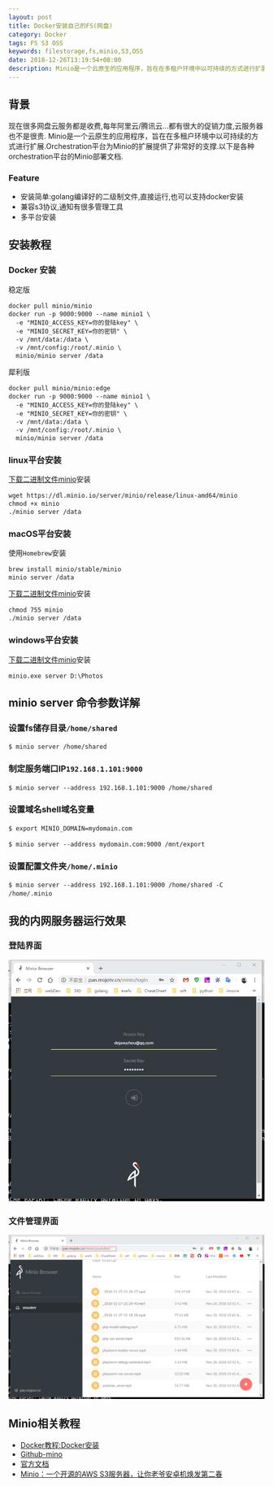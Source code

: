 ```yaml
---
layout: post
title: Docker安装自己的FS(网盘)
category: Docker
tags: FS S3 OSS
keywords: filestorage,fs,minio,S3,OSS
date: 2018-12-26T13:19:54+08:00
description: Minio是一个云原生的应用程序，旨在在多租户环境中以可持续的方式进行扩展.Orchestration平台为Minio的扩展提供了非常好的支撑.以下是各种orchestration平台的Minio部署文档.
---
```


## 背景

现在很多网盘云服务都是收费,每年阿里云/腾讯云...都有很大的促销力度,云服务器也不是很贵.
Minio是一个云原生的应用程序，旨在在多租户环境中以可持续的方式进行扩展.Orchestration平台为Minio的扩展提供了非常好的支撑.以下是各种orchestration平台的Minio部署文档.

### Feature

- 安装简单:golang编译好的二级制文件,直接运行,也可以支持docker安装
- 兼容s3协议,通知有很多管理工具
- 多平台安装

## 安装教程

### Docker 安装

稳定版

```shell
docker pull minio/minio
docker run -p 9000:9000 --name minio1 \
  -e "MINIO_ACCESS_KEY=你的登陆key" \
  -e "MINIO_SECRET_KEY=你的密钥" \
  -v /mnt/data:/data \
  -v /mnt/config:/root/.minio \
  minio/minio server /data
```

犀利版

```shell
docker pull minio/minio:edge
docker run -p 9000:9000 --name minio1 \
  -e "MINIO_ACCESS_KEY=你的登陆key" \
  -e "MINIO_SECRET_KEY=你的密钥" \
  -v /mnt/data:/data \
  -v /mnt/config:/root/.minio \
  minio/minio server /data
```

### linux平台安装

[下载二进制文件minio](https://dl.minio.io/server/minio/release/linux-amd64/minio)安装

```shell
wget https://dl.minio.io/server/minio/release/linux-amd64/minio
chmod +x minio
./minio server /data
```
### macOS平台安装

使用`Homebrew`安装

```shell
brew install minio/stable/minio
minio server /data
```

[下载二进制文件minio](https://dl.minio.io/server/minio/release/darwin-amd64/minio)安装

```shell
chmod 755 minio
./minio server /data
```

### windows平台安装
[下载二进制文件minio](https://dl.minio.io/server/minio/release/windows-amd64/minio.exe)安装

```shell
minio.exe server D:\Photos
```

## minio server 命令参数详解

### 设置fs储存目录`/home/shared`

 `$ minio server /home/shared`

### 制定服务端口IP`192.168.1.101:9000`

 `$ minio server --address 192.168.1.101:9000 /home/shared`

### 设置域名shell域名变量

 `$ export MINIO_DOMAIN=mydomain.com`
 
 `$ minio server --address mydomain.com:9000 /mnt/export`
 
### 设置配置文件夹`/home/.minio`

 `$ minio server --address 192.168.1.101:9000 /home/shared -C /home/.minio`

## 我的内网服务器运行效果

### 登陆界面

![minio_login_page](/assets/image/minio_login.png)

### 文件管理界面

![minio_hoem](/assets/image/minio_home.png)

## Minio相关教程

- [Docker教程:Docker安装](/2018/11/08/how-to-install-docker)
- [Github-mino]()
- [官方文档](https://docs.minio.io/cn/)
- [Minio：一个开源的AWS S3服务器，让你老爷安卓机焕发第二春](https://studygolang.com/articles/10272)